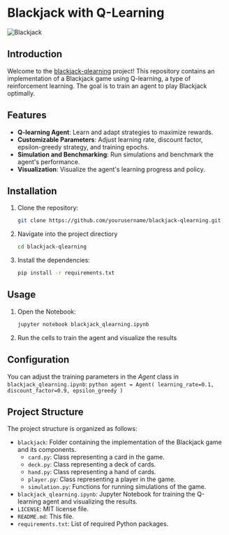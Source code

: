 # Blackjack with Q-Learning

![Blackjack](https://www.google.com/url?sa=i&url=https%3A%2F%2Fwww.crownperth.com.au%2Fcasino%2Ftable-games%2Fblackjack&psig=AOvVaw0LxiEB222d-EFcv3By4jiM&ust=1722358201248000&source=images&cd=vfe&opi=89978449&ved=0CBEQjRxqFwoTCPjZ-rvazIcDFQAAAAAdAAAAABAx)

## Introduction
Welcome to the [blackjack-qlearning](cci:4://c:/Users/Carlos/dev/Repos/blackjack-qlearning/README.md:0:0-2:0) project! This repository contains an implementation of a Blackjack game using Q-learning, a type of reinforcement learning. The goal is to train an agent to play Blackjack optimally.

## Features
- **Q-learning Agent**: Learn and adapt strategies to maximize rewards.
- **Customizable Parameters**: Adjust learning rate, discount factor, epsilon-greedy strategy, and training epochs.
- **Simulation and Benchmarking**: Run simulations and benchmark the agent's performance.
- **Visualization**: Visualize the agent's learning progress and policy.

## Installation
1. Clone the repository:
   ```sh
   git clone https://github.com/yourusername/blackjack-qlearning.git
   ```

2. Navigate into the project directiory
    ```sh
    cd blackjack-qlearning
    ```

3. Install the dependencies:
   ```sh
   pip install -r requirements.txt
   ```

## Usage
1. Open the Notebook:
    ```sh
    jupyter notebook blackjack_qlearning.ipynb
    ```

2. Run the cells to train the agent and visualize the results

## Configuration
You can adjust the training parameters in the *Agent* class in `blackjack_qlearning.ipynb`:
    ```python
    agent = Agent(
        learning_rate=0.1,
        discount_factor=0.9,
        epsilon_greedy
    )
    ```

## Project Structure

The project structure is organized as follows:

- `blackjack`: Folder containing the implementation of the Blackjack game and its components.
  - `card.py`: Class representing a card in the game.
  - `deck.py`: Class representing a deck of cards.
  - `hand.py`: Class representing a hand of cards.
  - `player.py`: Class representing a player in the game.
  - `simulation.py`: Functions for running simulations of the game.
- `blackjack_qlearning.ipynb`: Jupyter Notebook for training the Q-learning agent and visualizing the results.
- `LICENSE`: MIT license file.
- `README.md`: This file.
- `requirements.txt`: List of required Python packages.



